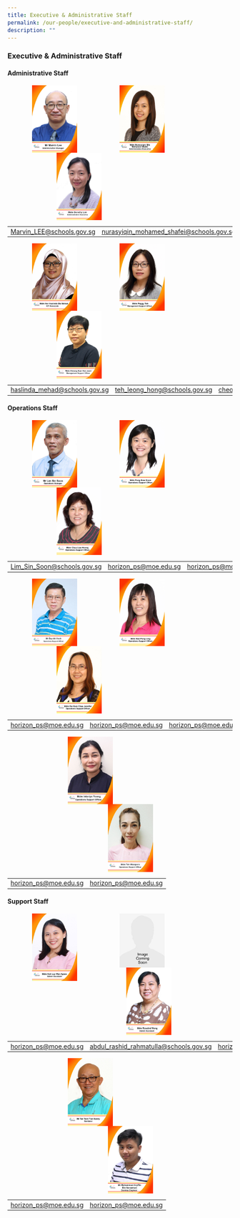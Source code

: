 ```yaml
---
title: Executive & Administrative Staff
permalink: /our-people/executive-and-administrative-staff/
description: ""
---
```



### **Executive & Administrative Staff**  

#### **Administrative Staff**

<img src="/images/adminstaff1.jpg" style="width:20%;margin-left:55px;" align = "left">
<img src="/images/adminstaff2.jpg" style="width:20%;margin-left:95px;" align = "left">
<img src="/images/adminstaff3.jpg" style="width:20%;margin-left:110px;" align = "left">

<br clear="left">

|  |  |  |
|:---:|:---:|:---:|
| [Marvin_LEE@schools.gov.sg](Marvin_LEE@schools.gov.sg) | [nurasyiqin_mohamed_shafei@schools.gov.sg](nurasyiqin_mohamed_shafei@schools.gov.sg) | [lim_hwee_leng_a@schools.gov.sg](lim_hwee_leng_a@schools.gov.sg) |

<img src="/images/adminstaff4.jpg" style="width:20%;margin-left:55px;" align = "left">
<img src="/images/adminstaff5.jpg" style="width:20%;margin-left:95px;" align = "left">
<img src="/images/adminstaff6.jpg" style="width:20%;margin-left:110px;" align = "left">

<br clear="left">

|  |  |  |
|:---:|:---:|:---:|
| [haslinda\_mehad@schools.gov.sg](mailto:haslinda_mehad@schools.gov.sg) | [teh\_leong\_hong@schools.gov.sg](mailto:teh_leong_hong@schools.gov.sg) | [cheong\_kum\_hoe\_janet@schools.gov.sg](mailto:cheong_kum_hoe_janet@schools.gov.sg) |

#### **Operations Staff**

<img src="/images/operationstaff1.jpg" style="width:20%;margin-left:55px;" align = "left">
<img src="/images/operationstaff2.jpg" style="width:20%;margin-left:95px;" align = "left">
<img src="/images/operationstaff3.jpg" style="width:20%;margin-left:110px;" align = "left">

<br clear="left">

|  |  |  |
|:---:|:---:|:---:|
| [Lim_Sin_Soon@schools.gov.sg](Lim_Sin_Soon@schools.gov.sg) | [horizon_ps@moe.edu.sg](horizon_ps@moe.edu.sg) | [horizon_ps@moe.edu.sg](horizon_ps@moe.edu.sg) |

<img src="/images/operationstaff4.jpg" style="width:20%;margin-left:55px;" align = "left">
<img src="/images/operationstaff5.jpg" style="width:20%;margin-left:95px;" align = "left">
<img src="/images/operationstaff6.jpg" style="width:20%;margin-left:110px;" align = "left">

<br clear="left">

|  |  |  |
|:---:|:---:|:---:|
| [horizon_ps@moe.edu.sg](horizon_ps@moe.edu.sg) | [horizon_ps@moe.edu.sg](horizon_ps@moe.edu.sg) | [horizon_ps@moe.edu.sg](horizon_ps@moe.edu.sg) |

<img src="/images/operationstaff7.jpg" style="width:20%;margin-left:135px;" align = "left">
<img src="/images/operationstaff8.jpg" style="width:20%;margin-left:225px;" align = "left">

<br clear="left">

|  |  |
|:---:|:---:|
| [horizon_ps@moe.edu.sg](horizon_ps@moe.edu.sg) | [horizon_ps@moe.edu.sg](horizon_ps@moe.edu.sg) |

#### **Support Staff**

<img src="/images/supportstaff1.jpg" style="width:20%;margin-left:55px;" align = "left">
<img src="/images/supportstaff2.jpg" style="width:20%;margin-left:95px;" align = "left">
<img src="/images/supportstaff3.jpg" style="width:20%;margin-left:110px;" align = "left">

<br clear="left">

|  |  |  |
|:---:|:---:|:---:|
| [horizon_ps@moe.edu.sg](horizon_ps@moe.edu.sg) | [abdul_rashid_rahmatulla@schools.gov.sg](abdul_rashid_rahmatulla@schools.gov.sg) | [horizon_ps@moe.edu.sg](horizon_ps@moe.edu.sg) |

<img src="/images/supportstaff4.jpg" style="width:20%;margin-left:135px;" align = "left">
<img src="/images/supportstaff5.jpg" style="width:20%;margin-left:225px;" align = "left">

<br clear="left">

|  |  |
|:---:|:---:|
| [horizon_ps@moe.edu.sg](horizon_ps@moe.edu.sg) | [horizon_ps@moe.edu.sg](horizon_ps@moe.edu.sg) |